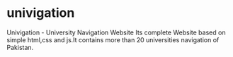 # univigation
Univigation - University Navigation Website Its complete Website based on simple html,css and js.It contains more than 20 universities navigation of Pakistan.
